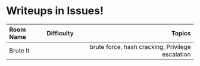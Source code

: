 # Writeups in Issues!

| Room Name | Difficulty | Topics | 
|:--------------|:-------------:|--------------:|
| Brute It |  | brute force, hash cracking, Privilege escalation | Easy
